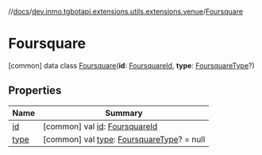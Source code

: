//[docs](../../../index.md)/[dev.inmo.tgbotapi.extensions.utils.extensions.venue](../index.md)/[Foursquare](index.md)



# Foursquare  
 [common] data class [Foursquare](index.md)(**id**: [FoursquareId](../../dev.inmo.tgbotapi.types/index.md#%5Bdev.inmo.tgbotapi.types%2FFoursquareId%2F%2F%2FPointingToDeclaration%2F%5D%2FClasslikes%2F625018081), **type**: [FoursquareType](../../dev.inmo.tgbotapi.types/index.md#%5Bdev.inmo.tgbotapi.types%2FFoursquareType%2F%2F%2FPointingToDeclaration%2F%5D%2FClasslikes%2F625018081)?)   


## Properties  
  
|  Name |  Summary | 
|---|---|
| <a name="dev.inmo.tgbotapi.extensions.utils.extensions.venue/Foursquare/id/#/PointingToDeclaration/"></a>[id](id.md)| <a name="dev.inmo.tgbotapi.extensions.utils.extensions.venue/Foursquare/id/#/PointingToDeclaration/"></a> [common] val [id](id.md): [FoursquareId](../../dev.inmo.tgbotapi.types/index.md#%5Bdev.inmo.tgbotapi.types%2FFoursquareId%2F%2F%2FPointingToDeclaration%2F%5D%2FClasslikes%2F625018081)   <br>|
| <a name="dev.inmo.tgbotapi.extensions.utils.extensions.venue/Foursquare/type/#/PointingToDeclaration/"></a>[type](type.md)| <a name="dev.inmo.tgbotapi.extensions.utils.extensions.venue/Foursquare/type/#/PointingToDeclaration/"></a> [common] val [type](type.md): [FoursquareType](../../dev.inmo.tgbotapi.types/index.md#%5Bdev.inmo.tgbotapi.types%2FFoursquareType%2F%2F%2FPointingToDeclaration%2F%5D%2FClasslikes%2F625018081)? = null   <br>|

